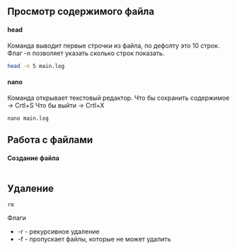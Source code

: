 ## Просмотр содержимого файла
#### head
Команда выводит первые строчки из файла, по дефолту это 10 строк.
Флаг -n позволяет указать сколько строк показать.
```bash
head -n 5 main.log
```
#### nano
Команда открывает текстовый редактор.
Что бы сохранить содержимое -> Crtl+S
Что бы выйти -> Crtl+X
```Shell
nano main.log
```

## Работа с файлами

#### Создание файла
``` shell
```

## Удаление

```shell
rm
```
Флаги
* -r - рекурсивное удаление
* -f - пропускает файлы, которые не может удалить